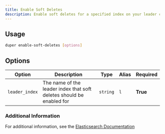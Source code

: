 ```yaml
---
title: Enable Soft Deletes
description: Enable soft deletes for a specified index on your leader cluster. Soft deletes are required for an index to serve as a leader index for CCR
---
```


## Usage

```sh
duper enable-soft-deletes [options]
```

## Options

| Option | Description | Type | Alias | Required |
| -------- | ----------- | ------- | -------- | -------- |
| `leader_index` | The name of the leader index that soft deletes should be enabled for | `string` | `l` | **True** |

### Additional Information

For additional information, see the [Elasticsearch Documentation](https://www.elastic.co/guide/en/elasticsearch/reference/current/ccr-requirements.html)
